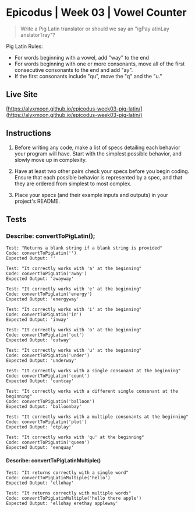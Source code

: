 # Epicodus | Week 03 | Vowel Counter

> Write a Pig Latin translator or should we say an "igPay atinLay anslatorTray"?

Pig Latin Rules:
- For words beginning with a vowel, add "way" to the end
- For words beginning with one or more consonants, move all of the first consecutive consonants to the end and add "ay".
- If the first consonants include "qu", move the "q" and the "u."

## Live Site
[https://alyxmoon.github.io/epicodus-week03-pig-latin/](https://alyxmoon.github.io/epicodus-week03-pig-latin/)

## Instructions
1. Before writing any code, make a list of specs detailing each behavior your program will have. Start with the simplest possible behavior, and slowly move up in complexity.

2. Have at least two other pairs check your specs before you begin coding. Ensure that each possible behavior is represented by a spec, and that they are ordered from simplest to most complex.

3. Place your specs (and their example inputs and outputs) in your project's README.

## Tests

### Describe: convertToPigLatin();
```
Test: "Returns a blank string if a blank string is provided"
Code: convertToPigLatin('')
Expected Output: ''
```

```
Test: "It correctly works with 'a' at the beginning"
Code: convertToPigLatin('away')
Expected Output: 'awayway'
```

```
Test: "It correctly works with 'e' at the beginning"
Code: convertToPigLatin('energy')
Expected Output: 'energyway'
```

```
Test: "It correctly works with 'i' at the beginning"
Code: convertToPigLatin('in')
Expected Output: 'inway'
```

```
Test: "It correctly works with 'o' at the beginning"
Code: convertToPigLatin('out')
Expected Output: 'outway'
```

```
Test: "It correctly works with 'u' at the beginning"
Code: convertToPigLatin('under')
Expected Output: 'underway'
```

```
Test: "It correctly works with a single consonant at the beginning"
Code: convertToPigLatin('count')
Expected Output: 'ountcay'
```

```
Test: "It correctly works with a different single consonant at the beginning"
Code: convertToPigLatin('balloon')
Expected Output: 'balloonbay'
```

```
Test: "It correctly works with a multiple consonants at the beginning"
Code: convertToPigLatin('plot')
Expected Output: 'otplay'
```

```
Test: "It correctly works with 'qu' at the beginning"
Code: convertToPigLatin('queen')
Expected Output: 'eenquay'
```

#### Describe: convertToPigLatinMultiple()

```
Test: "It returns correctly with a single word"
Code: convertToPigLatinMultiple('hello')
Expected Output: 'ellohay'
```

```
Test: "It returns correctly with multiple words"
Code: convertToPigLatinMultiple('hello there apple')
Expected Output: 'ellohay erethay appleway'
```